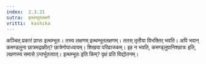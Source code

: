 ```yaml
---
index:  2.3.21
sutra:  इत्थम्भूतलक्षणे
vritti:  kashika 
---
```


कञ्चित् प्रकारं प्राप्तः इत्थम्भूतः। तस्य लक्षणम् इत्थम्भूतलक्षणम्। ततस् तृतीया विभक्तिर् भवति। अपि भवान् कमण्डलुना छात्रमद्राक्षीत्? छात्रेणोपाध्यायम्। शिखया परिव्राजकम्। इह न भवति, कमण्ड्लुपानिश्छात्रः इति, लक्षणस्य समासे ऽन्तर्भूतत्वात्। इत्थम्भूतः इति किम्? वृक्षं प्रति विद्योतनम्।

